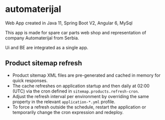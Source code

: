 # automaterijal
Web App created in Java 11, Spring Boot V2, Angular 6, MySql

This app is made for spare car parts web shop and representation of company Automaterijal from Serbia.

Ui and BE are integrated as a single app. 

## Product sitemap refresh

- Product sitemap XML files are pre-generated and cached in memory for quick responses.
- The cache refreshes on application startup and then daily at 02:00 (UTC) via the cron defined in `sitemap.products.refresh-cron`.
- Adjust the refresh interval per environment by overriding the same property in the relevant `application-*.yml` profile.
- To force a refresh outside the schedule, restart the application or temporarily change the cron expression and redeploy.
